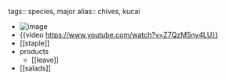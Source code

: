 tags:: species, major
alias:: chives, kucai

- ![image](https://ipfs.io/ipfs/Qmb4MDUGb3hS42XeS5TxUy2ChH3HYw1SgJW1yeu3KShS4Q)
- {{video https://www.youtube.com/watch?v=Z7QzM5ny4LU}}
- [[staple]]
- products
	- [[leave]]
- [[salads]]